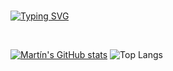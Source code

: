 </br>

[![Typing SVG](https://readme-typing-svg.demolab.com?font=Fira+Code&duration=8000&pause=2000&color=FFFFFF&background=4A0C69FF&center=true&vCenter=true&repeat=false&random=true&width=1035&lines=+If+you+don't+care+about+quality%2C+you+can+meet+any+other+requirement--Gerald+Weinberg+)](https://git.io/typing-svg)


<!-- [![guix-test-pilot](https://github.com/user-attachments/assets/8ed705a3-f15b-44a5-8a20-d6550890a075)](https://guix.gnu.org) -->
<!--
<h4 align='center'> . . . </h4>

<p align='center'>
<img alt="road" src="road.jpg" /></br>
<b> . . . </b></br>
<img alt="Martín's GitHub stats" src="https://github-readme-stats.vercel.app/api?username=cig0&show_icons=true&theme=transparent"/></br>
</p>
-->

</br>


[![Martín's GitHub stats](https://github-readme-stats.vercel.app/api?username=cig0&show_icons=true&count_private=true&bg_color=00000000&hide_border=true&theme=transparent&rank_icon=github#gh-light-mode-only)](https://github.com/anuraghazra/github-readme-stats)
![Top Langs](https://github-readme-stats.vercel.app/api/top-langs/?username=cig0&size_weight=0.5&count_weight=0.5&langs_count=8&layout=compact&bg_color=00000000&hide_border=true&hide=css,html&theme=transparent)

<!--
**cig0/cig0** is a ✨ _special_ ✨ repository because its `README.md` (this file) appears on your GitHub profile.

Here are some ideas to get you started:

- 🔭 I’m currently working on ...
- 🌱 I’m currently learning ...
- 👯 I’m looking to collaborate on ...
- 🤔 I’m looking for help with ...
- 💬 Ask me about ...
- 📫 How to reach me: ...
- 😄 Pronouns: ...
- ⚡ Fun fact: ...
🫶-->
